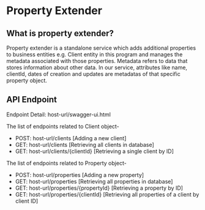 Property Extender
=================

What is property extender?
-

Property extender is a standalone service which adds additional properties to business entities e.g. Client entity in this program and manages the metadata associated with those properties. Metadata refers to data that stores information about other data. In our service, attributes like name, clientId, dates of creation and updates are metadatas of that specific property object.



API Endpoint
------------
Endpoint Detail: host-url/swagger-ui.html

The list of endpoints related to Client object-

* POST: host-url/clients [Adding a new client]
* GET: host-url/clients [Retrieving all clients in database]
* GET: host-url/clients/{clientId} [Retrieving a single client by ID]

The list of endpoints related to Property object-

* POST: host-url/properties [Adding a new property]
* GET: host-url/properties [Retrieving all properties in database]
* GET: host-url/properties/{propertyId} [Retrieving a property by ID]
* GET: host-url/properties/{clientId} [Retrieving all properties of a client by client ID]
